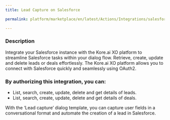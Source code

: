 ```yaml
---
title: Lead Capture on Salesforce

permalink: platform/marketplace/en/latest/Actions/Integrations/salesforce_leadCapture

---
```


### Description

Integrate your Salesforce instance with the Kore.ai XO platform to streamline Salesforce tasks within your dialog flow. Retrieve, create, update and delete leads or deals effortlessly. The Kore.ai XO platform allows you to connect with Salesforce quickly and seamlessly using OAuth2.

### By authorizing this integration, you can:
- List, search, create, update, delete and get details of leads.
- List, search, create, update, delete and get details of deals.

With the ‘Lead capture’ dialog template, you can capture user fields in a conversational format and automate the creation of a lead in Salesforce.
